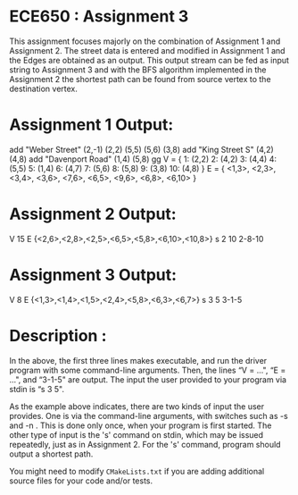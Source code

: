 # ECE650 : Assignment 3

This assignment focuses majorly on the combination of Assignment 1 and Assignment 2. The street data is entered and modified in Assignment 1 and the Edges are obtained as an output. This output stream can be fed as input string to Assignment 3 and with the BFS algorithm implemented in the Assignment 2 the shortest path can be found from source vertex to the destination vertex.
# Assignment 1 Output:
add "Weber Street" (2,-1) (2,2) (5,5) (5,6) (3,8)
add "King Street S" (4,2) (4,8)
add "Davenport Road" (1,4) (5,8)
gg
V = {
1: (2,2)
2: (4,2)
3: (4,4)
4: (5,5)
5: (1,4)
6: (4,7)
7: (5,6)
8: (5,8)
9: (3,8)
10: (4,8)
}
E = {
<1,3>,
<2,3>,
<3,4>,
<3,6>,
<7,6>,
<6,5>,
<9,6>,
<6,8>,
<6,10>
}

# Assignment 2 Output:
V 15
E {<2,6>,<2,8>,<2,5>,<6,5>,<5,8>,<6,10>,<10,8>}
s 2 10
2-8-10

# Assignment 3 Output:
V 8
E {<1,3>,<1,4>,<1,5>,<2,4>,<5,8>,<6,3>,<6,7>}
s 3 5
3-1-5

# Description :
In the above, the first three lines makes executable, and run the driver program with some
command-line arguments. Then, the lines “V = ...", “E = ...", and “3-1-5" are output. The
input the user provided to your program via stdin is “s 3 5".

As the example above indicates, there are two kinds of input the user provides. One is via the
command-line arguments, with switches such as -s and -n . This is done only once, when your
program is first started. The other type of input is the 's' command on stdin, which may be issued
repeatedly, just as in Assignment 2. For the 's' command, program should output a shortest
path.

You might need to modify `CMakeLists.txt` if you are adding additional
source files for your code and/or tests.